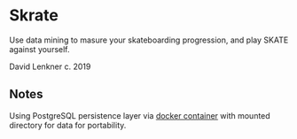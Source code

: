 # Skrate

Use data mining to masure your skateboarding progression, and play SKATE against yourself.

David Lenkner
c. 2019

## Notes

Using PostgreSQL persistence layer via [docker container](https://hub.docker.com/_/postgres)
with mounted directory for data for portability.


